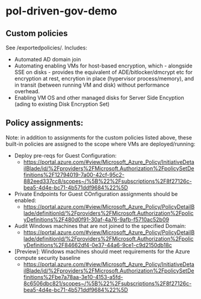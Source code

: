 # pol-driven-gov-demo

## Custom policies
See /exportedpolicies/. Includes:
- Automated AD domain join
- Automating enabling VMs for host-based encryption, which - alongside SSE on disks - provides the equivalent of ADE/bitlocker/dmcrypt etc for encryption at rest, encrytion in place (hypervisor process/memory), and in transit (between running VM and disk) without performance overhead.
- Enabling VM OS and other managed disks for Server Side Encyption (ading to existing Disk Encryption Set)

## Policy assignments:
Note: in addition to assignments for the custom policies listed above, these built-in policies are assigned to the scope where VMs are deployed/running:
- Deploy pre-reqs for Guest Configuration:
  - https://portal.azure.com/#view/Microsoft_Azure_Policy/InitiativeDetailBlade/id/%2Fproviders%2FMicrosoft.Authorization%2FpolicySetDefinitions%2F12794019-7a00-42cf-95c2-882eed337cc8/scopes~/%5B%22%2Fsubscriptions%2F8f27126c-bea5-4d4e-bc71-4b571ddf9684%22%5D
- Private Endpoints for Guest COnfiguration assignments should be enabled:
  - https://portal.azure.com/#view/Microsoft_Azure_Policy/PolicyDetailBlade/definitionId/%2Fproviders%2FMicrosoft.Authorization%2FpolicyDefinitions%2F480d0f91-30af-4a76-9afb-f5710ac52b09
- Audit Windows machines that are not joined to the specified Domain:
  - https://portal.azure.com/#view/Microsoft_Azure_Policy/PolicyDetailBlade/definitionId/%2Fproviders%2FMicrosoft.Authorization%2FpolicyDefinitions%2F84662df4-0e37-44a6-9ce1-c9d2150db18c
- [Preview]: Windows machines should meet requirements for the Azure compute security baseline
  - https://portal.azure.com/#view/Microsoft_Azure_Policy/InitiativeDetailBlade/id/%2Fproviders%2FMicrosoft.Authorization%2FpolicySetDefinitions%2Fbe7a78aa-3e10-4153-a5fd-8c6506dbc821/scopes~/%5B%22%2Fsubscriptions%2F8f27126c-bea5-4d4e-bc71-4b571ddf9684%22%5D

